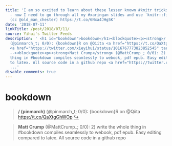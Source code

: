 ```yaml
---
title: 'I am so excited to learn about these lesser known #knitr tricks from @xieyihui
  - now I need to go through all my #xaringan slides and use `knitr::fig_chunk()`
  (cc @old_man_chester) https://t.co/6Nxa4JHg5K'
date: '2018-07-11'
linkTitle: /post/2018/07/11/
source: Yihui's Twitter Feeds
description: ' <h1 id="bookdown">bookdown</h1><blockquote><p><strong>/ (pinmarch)</strong>
  (@pinmarch_t; 0/0): {bookdown}R on @Qiita <a href="https://t.co/QaXtgGhWOp" target="_blank">https://t.co/QaXtgGhWOp</a>
  <a href="https://twitter.com/xieyihui/status/1016767773823852545" target="_blank">&#8618;</a></p></blockquote><!--
  --><blockquote><p><strong>Matt Crump</strong> (@MattCrump_; 0/0): 2) write the whole
  thing in #bookdown compiles seamlessly to webook, pdf epub. Easy editing compared
  to latex. All source code in a github repo <a href="https://twitter.com/xieyihui/status/1016727443716149250"
  ...'
disable_comments: true
---
```

 <h1 id="bookdown">bookdown</h1><blockquote><p><strong>/ (pinmarch)</strong> (@pinmarch_t; 0/0): {bookdown}R on @Qiita <a href="https://t.co/QaXtgGhWOp" target="_blank">https://t.co/QaXtgGhWOp</a> <a href="https://twitter.com/xieyihui/status/1016767773823852545" target="_blank">&#8618;</a></p></blockquote><!-- --><blockquote><p><strong>Matt Crump</strong> (@MattCrump_; 0/0): 2) write the whole thing in #bookdown compiles seamlessly to webook, pdf epub. Easy editing compared to latex. All source code in a github repo <a href="https://twitter.com/xieyihui/status/1016727443716149250" ...